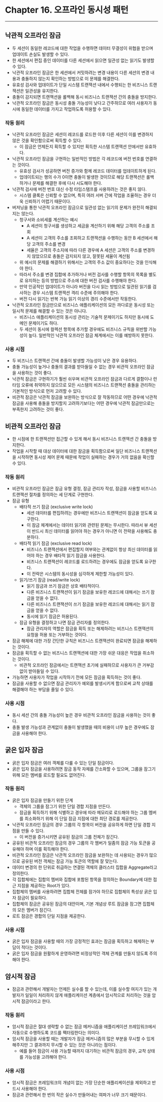# Chapter 16. 오프라인 동시성 패턴
- - -

## 낙관적 오프라인 잠금
* 두 세션이 동일한 레코드에 대한 작업을 수행하면 데이터 무결성이 위협을 받으며 업데이트 손실도 발생할 수 있다.
* 한 세션에서 편집 중인 데이터를 다른 세션에서 읽으면 일관성 없는 읽기도 발생할 수 있다.
* 낙관적 오프라인 잠금은 한 세션에서 커밋하려는 변경 내용이 다른 세션의 변경 내용과 충돌하지 않는지 확인하는 방법으로 이 문제를 해결한다.
* 유효성 검사와 업데이트가 단일 시스템 트랜잭션 내에서 수행되는 한 비즈니스 트랜잭션은 일관성을 유지한다.
* 충돌이 감지되면 트랜잭션을 롤백해 동시 비즈니스 트랜잭션 간의 충돌을 방지한다.
* 낙관적 오프라인 잠금은 동시성 충돌 가능성이 낮다고 간주하므로 여러 사용자가 동시에 동일한 데이터를 가지고 작업하도록 허용할 수 있다.

### 작동 원리
* 낙관적 오프라인 잠금은 세션이 레코드를 로드한 이후 다른 세션이 이를 변경하지 않은 것을 확인함으로써 획득할 수 있다.
  * 이 잠금은 언제든지 획득할 수 있지만 획득한 시스템 트랜잭션 안에서만 유효하다.
* 낙관적 오프라인 잠금을 구현하는 일반적인 방법은 각 레코드에 버전 번호를 연결하는 것이다.
  * 유효성 검사가 성공하면 버전 증가와 함께 레코드 데이터를 업데이트하게 된다.
  * 업데이트되는 행의 수가 0이면 충돌이 발생한 것이므로 해당 트랜잭션은 롤백하거나 문제를 해결한 후에 다시 시도해야 한다.
* 낙관적 검사에 버전 번호 대신 수정 타임스탬프를 사용하려는 것은 좋지 않다.
  * 시스템 클록은 신뢰할 수 없으며, 특히 여러 서버 간에 작업을 조율하는 경우 더욱 신뢰하기 어렵기 때문이다.
* 버저닝을 통한 낙관적 오프라인 잠금으로 일관성 없는 읽기의 문제가 완전히 해결되지는 않는다.
  * 청구서와 소비세를 계산하는 예시
    * A 세션이 청구서를 생성하고 세금을 계산하기 위해 해당 고객의 주소를 조회
    * A 세션이 고객의 주소를 조회하고 트랜잭션을 수행하는 동안 B 세션에서 해당 고객의 주소를 변경
    * 세율은 고객의 주소지에 따라 다른 경우에 A 세션은 고객의 주소를 변경하지 않았으므로 충돌은 감지되지 않고, 잘못된 세율이 계산됨
  * 위 예시의 문제를 해결하기 위해서는 고객의 주소 값이 중요하다는 것을 인식해야 한다.
  * 따라서 주소를 변경 집합에 추가하거나 버전 검사를 수행할 항목의 목록을 별도로 유지하는 등의 방법으로 주소에 대한 버전 검사를 수행해야 한다.
  * 만약 인공적인 업데이트가 아니라 버전을 다시 읽는 방법으로 일관된 읽기를 검사하는 경우 시스템 트랜잭션 격리 수준에 주의해야 한다.
  * 버전 다시 읽기는 반복 가능 읽기 이상의 경리 수준에서만 작동한다.
* 낙관적 오프라인 잠금만으로 비즈니스 애플리케이션의 모든 까다로운 동시성 또는 일시적 문제를 해결할 수 있는 것은 아니다.
  * 비즈니스 애플리케이션의 동시성 관리는 기술적 문제이기도 하지만 동시에 도메인 문제이기도 하다.
  * 두 세션이 동시에 컬렉션 항목에 추가할 경우에도 비즈니스 규칙을 위반할 가능성이 높다. 일반적인 낙관적 오프라인 잠금 체계에서는 이를 예방하지 못한다.

### 사용 시점
* 두 비즈니스 트랜잭션 간에 충돌이 발생할 가능성이 낮은 경우 유용하다.
* 충돌 가능성이 높거나 충돌의 결과를 받아들일 수 없는 경우 비관적 오프라인 잠금을 사용하는 것이 좋다.
* 낙관적 잠금은 구현하기가 훨씬 쉬우며 비관적 오프라인 잠금과 다르게 결함이나 런타임 오류에 취약하지 않으므로 모든 시스템의 비즈니스 트랜잭션 충돌을 관리하는 기본적인 방식으로 먼저 고려할 수 있다.
* 비관적 잠금은 낙관적 잠금을 보완하는 방식으로 잘 작동하므로 어떤 경우에 낙관적 잠금을 사용해 충돌을 방지할지 고려하기보다는 어떤 경우에 낙관적 잠금만으로는 부족한지 고려하는 것이 좋다.

## 비관적 오프라인 잠금
* 한 시점에 한 트랜잭션만 접근할 수 있게 해서 동시 비즈니스 트랜잭션 간 충돌을 방지한다.
* 작업을 시작할 때 대상 데이터에 대한 잠금을 획득함으로써 일단 비즈니스 트랜잭션을 시작하면 동시성 제어 문제 때문에 작업이 실패하는 경우가 거의 없음을 확신할 수 있다.

### 작동 원리
* 비관적 오프라인 잠금은 잠금 유형 결정, 잠금 관리자 작성, 잠금을 사용할 비즈니스 트랜잭션 절차를 정의하는 세 단계로 구현한다.
* 잠금 유형
  * 배타적 쓰기 잠금 (exclusive write lock)
    * 세션 데이터를 편집하려는 경우에만 비즈니스 트랜잭션이 잠금을 얻도록 요구한다.
    * 이 잠금 체계에서는 데이터 읽기와 관련된 문제는 무시한다. 따라서 뷰 세션이 반드시 최신 데이터를 읽어야 하는 경우가 아니면 이 전략을 사용해도 충분하다.
  * 배타적 읽기 잠금 (exclusive read lock)
    * 비즈니스 트랜잭션에서 편집할지 여부와는 관계없이 항상 최신 데이터를 읽어야 하는 경우 배타적 읽기 잠금을 사용한다.
    * 비즈니스 트랜잭션이 레코드를 로드하려는 경우에도 잠금을 얻도록 요구한다.
    * 이 전략은 시스템의 동시성을 심각하게 제한할 가능성이 있다.
  * 읽기/쓰기 잠금 (read/write lock)
    * 읽기 잠금과 쓰기 잠금은 상호 배타적이다.
    * 다른 비즈니스 트랜잭션이 읽기 잠금을 보유한 레코드에 대해서는 쓰기 잠금을 얻을 수 없다.
    * 다른 비즈니스 트랜잭션이 쓰기 잠금을 보유한 레코드에 대해서는 읽기 잠금을 얻을 수 없다.
    * 동시에 읽기 잠금은 허용된다.
  * 잠금 유형을 결정하고 나면 잠금 관리자를 정의한다.
    * 잠금 관리자의 역할은 잠금을 획득 또는 해제하려는 비즈니스 트랜잭션의 요청을 허용 또는 거부하는 것이다.
* 잠금 해체에 대한 가장 간단한 규칙은 비즈니스 트랜잭션이 완료되면 잠금을 해제하는 것이다.
* 잠금을 획득할 수 없는 비즈니스 트랜잭션에 대한 가장 쉬운 대응은 작업을 취소하는 것이다.
  * 비관적 오프라인 잠금에서는 트랜잭션 초기에 실패하므로 사용자가 큰 거부감 없이 받아들일 수 있다.
* 가능하면 사용자가 작업을 시작하기 전에 모든 잠금을 획득하는 것이 좋다.
* 잠금을 사용할 수 없으면 잠금 관리자가 예외를 발생시키게 함으로써 교착 상태를 해결해야 하는 부담을 줄일 수 있다.

### 사용 시점
* 동시 세션 간의 충돌 가능성이 높은 경우 비관적 오프라인 잠금을 사용하는 것이 좋다.
* 충돌 발생 가능성과 관계없이 충돌이 발생했을 때의 비용이 너무 높은 경우에도 잠금을 사용해야 한다.

## 굵은 입자 잠금
* 굵은 입자 잠금은 여러 객체를 다룰 수 있는 단일 잠금이다.
* 굵은 입자 잠금을 사용하려면 잠금 동작 자체를 간소화할 수 있으며, 그룹을 잠그기 위해 모든 멤버를 로드할 필요도 없어진다.

### 작동 원리
* 굵은 입자 잠금을 만들기 위한 단계
  * 객체의 그룹을 잠그기 위한 단일 경합 지점을 만든다.
  * 잠금을 획득하기 위해 식별하고 경우에 따라 메모리로 로드해야 하는 그룹 멤버를 최소화하기 위해 이 단일 잠금 지점에 대한 최단 경로를 제공한다.
* 낙관적 오프라인 잠금의 경우 그룹의 각 항목이 버전을 공유하게 하면 단일 경합 지점을 만들 수 있다.
  * 이 버전을 증가시키면 공유된 잠금의 그룹 전체가 잠긴다.
* 공유된 비관적 오프라인 잠금의 경우 그룹의 각 멤버가 일좀의 잠금 가능 토큰을 공유해야 하며 이를 획득해야 한다.
* 비관적 오프라인 잠금은 낙관적 오프라인 잠금을 보완하는 데 사용되는 경우가 많으므로 공유된 버전 객체는 잠금 가능 토큰의 역할에 잘 맞는다.
* 데이터 변경의 한 단위로 취급하는 연결된 객체의 클러스터 집합을 Aggregate라고 정의한다.
* 각 집합체에는 집합의 멤버와 집합에 포함된 항목을 정의하는 Boundary에 대한 접근 지점을 제공하는 Root가 있다.
* 집합체의 멤버를 사용하려면 집합체 전체를 잠가야 하므로 집합체의 특성상 굵은 입자 잠금이 필요하다.
* 집합체의 잠금은 공유된 잠금의 대안이며, 기본 개념상 루트 잠금을 잠그면 집합체의 모든 멤버가 잠긴다.
* 로트 잠금은 경합의 단일 지점을 제공한다.

### 사용 시점
* 굵은 입자 잠금을 사용할 때의 가장 긍정적인 효과는 잠금을 획득하고 해제하는 부담이 적다는 것이다.
* 굵은 입자 잠금을 원활하게 운영하려면 비정상적인 객체 관계를 만들지 않도록 주의해야 한다.

## 암시적 잠금
* 잠금과 관련해서 개발자는 언제든 실수를 할 수 있는데, 이를 실수할 여지가 있는 개발자가 일일이 처리하지 않게 애플리케이션 계층에서 암시적으로 처리하는 것을 암시적 잠금이라고 한다.

### 작동 원리 
* 암시적 잠금은 절대 생략할 수 없는 잠금 메커니즘을 애플리케이션 프레임워크에서 자동으로 수행하도록 코드를 팩터링한다는 의미다.
* 암시적 잠금을 사용할 때는 개발자가 잠금 메커니즘의 많은 부분을 무시할 수 있게 해주지만 그 결과까지 무시할 수 있는 것은 아니라는 점이다.
  * 예를 들어 잠금이 사용 가능할 때까지 대기하는 비관적 잠금의 경우, 교착 상태를 가능성을 고려해야 한다.

### 사용 시점
* 암시적 잠금은 프레임워크의 개념이 없는 가장 단순한 애플리케이션을 제외하고 반드시 사용해야 한다.
* 잠금과 관련해서 한 번의 작은 실수가 만들어내는 여파가 너무 크기 때문이다.
